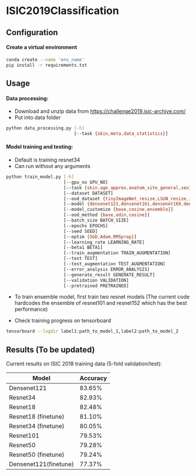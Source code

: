 # ISIC2019Classification

## Configuration
#### Create a virtual environment
```bash
conda create --name 'env_name'
pip install -r requirements.txt
```

## Usage

#### Data processing:
- Download and unzip data from https://challenge2019.isic-archive.com/
- Put into data folder
```bash
python data_processing.py [-h]
                          [--task {skin,meta,data_statistics}]
```

#### Model training and testing:
- Default is training resnet34
- Can run without any arguments
```bash
python train_model.py [-h]
                      [--gpu_no GPU_NO]
                      [--task {skin,age_approx,anatom_site_general,sex}]
                      [--dataset DATASET]
                      [--ood_dataset {tinyImageNet_resize,LSUN_resize,iSUN,cifar10,cifar100,svhn}]
                      [--model {densenet121,densenet161,densenet169,densenet201,resnet18,resnet34,resnet50,resnet101,resnet152,resnext101_32x8d,vgg13,vgg16}]
                      [--model_customize {base,cosine,ensemble}]
                      [--ood_method {base,odin,cosine}]
                      [--batch_size BATCH_SIZE]
                      [--epochs EPOCHS]
                      [--seed SEED]
                      [--optim {SGD,Adam,RMSprop}]
                      [--learning_rate LEARNING_RATE]
                      [--beta1 BETA1]
                      [--train_augmentation TRAIN_AUGMENTATION]
                      [--test TEST]
                      [--test_augmentation TEST_AUGMENTATION]
                      [--error_analysis ERROR_ANALYSIS]
                      [--generate_result GENERATE_RESULT]
                      [--validation VALIDATION]
                      [--pretrained PRETRAINED]
```

- To train ensemble model, first train two resnet models
(The current code hardcodes the ensemble of resnet101 and resnet152 which has the best performance)

- Check training progress on tensorboard

```bash
tensorboard --logdir label1:path_to_model_1,label2:path_to_model_2
```

## Results (To be updated)

Current results on ISIC 2018 training data (5-fold validation/test):

|Model           |Accuracy                       
|----------------|--------------------
|Densenet121               |83.65%
|Resnet34                  |82.93%
|Resnet18                  |82.48%
|Resnet18 (finetune)       |81.10%
|Resnet34 (finetune)       |80.05%
|Resnet101                 |79.53%
|Resnet50                  |79.28%
|Resnet50 (finetune)       |79.24%
|Densenet121(finetune)     |77.37%
